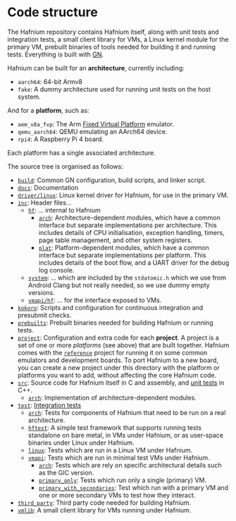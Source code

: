 # Code structure

The Hafnium repository contains Hafnium itself, along with unit tests and
integration tests, a small client library for VMs, a Linux kernel module for the
primary VM, prebuilt binaries of tools needed for building it and running tests.
Everything is built with [GN](https://gn.googlesource.com/gn/).

Hafnium can be built for an **architecture**, currently including:

*   `aarch64`: 64-bit Armv8
*   `fake`: A dummy architecture used for running unit tests on the host system.

And for a **platform**, such as:

*   `aem_v8a_fvp`: The Arm [Fixed Virtual Platform](FVP.md) emulator.
*   `qemu_aarch64`: QEMU emulating an AArch64 device.
*   `rpi4`: A Raspberry Pi 4 board.

Each platform has a single associated architecture.

The source tree is organised as follows:

*   [`build`](../build): Common GN configuration, build scripts, and linker
    script.
*   [`docs`](.): Documentation
*   [`driver/linux`](../driver/linux): Linux kernel driver for Hafnium, for use
    in the primary VM.
*   [`inc`](../inc): Header files...
    *   [`hf`](../inc/hf): ... internal to Hafnium
        *   [`arch`](../inc/pg/arch): Architecture-dependent modules, which have
            a common interface but separate implementations per architecture.
            This includes details of CPU initialisation, exception handling,
            timers, page table management, and other system registers.
        *   [`plat`](../inc/pg/plat): Platform-dependent modules, which have a
            common interface but separate implementations per platform. This
            includes details of the boot flow, and a UART driver for the debug
            log console.
    *   [`system`](../inc/system): ... which are included by the `stdatomic.h`
        which we use from Android Clang but not really needed, so we use dummy
        empty versions.
    *   [`vmapi/hf`](../inc/vmapi/hf): ... for the interface exposed to VMs.
*   [`kokoro`](../kokoro): Scripts and configuration for continuous integration
    and presubmit checks.
*   [`prebuilts`](../prebuilts): Prebuilt binaries needed for building Hafnium
    or running tests.
*   [`project`](../project): Configuration and extra code for each **project**.
    A project is a set of one or more _platforms_ (see above) that are built
    together. Hafnium comes with the [`reference`](../project/reference) project
    for running it on some common emulators and development boards. To port
    Hafnium to a new board, you can create a new project under this directory
    with the platform or platforms you want to add, without affecting the core
    Hafnium code.
*   [`src`](../src): Source code for Hafnium itself in C and assembly, and
    [unit tests](Testing.md) in C++.
    *   [`arch`](../src/arch): Implementation of architecture-dependent modules.
*   [`test`](../test): [Integration tests](Testing.md)
    *   [`arch`](../test/arch): Tests for components of Hafnium that need to be
        run on a real architecture.
    *   [`hftest`](../test/hftest): A simple test framework that supports
        running tests standalone on bare metal, in VMs under Hafnium, or as
        user-space binaries under Linux under Hafnium.
    *   [`linux`](../test/linux): Tests which are run in a Linux VM under
        Hafnium.
    *   [`vmapi`](../test/vmapi): Tests which are run in minimal test VMs under
        Hafnium.
        *   [`arch`](../test/vmapi/arch): Tests which are rely on specific
            architectural details such as the GIC version.
        *   [`primary_only`](../test/vmapi/primary_only): Tests which run only a
            single (primary) VM.
        *   [`primary_with_secondaries`](../test/vmapi/primary_with_secondaries):
            Test which run with a primary VM and one or more secondary VMs to
            test how they interact.
*   [`third_party`](../third_party): Third party code needed for building
    Hafnium.
*   [`vmlib`](../vmlib): A small client library for VMs running under Hafnium.
